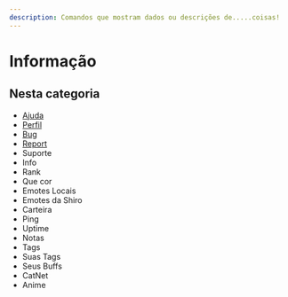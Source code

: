 ```yaml
---
description: Comandos que mostram dados ou descrições de.....coisas!
---
```


# Informação

## Nesta categoria

* [Ajuda](help-command.md)
* [Perfil](perfil.md)
* [Bug](bug.md)
* [Report](report.md)
* Suporte
* Info
* Rank
* Que cor
* Emotes Locais
* Emotes da Shiro
* Carteira
* Ping
* Uptime
* Notas
* Tags
* Suas Tags
* Seus Buffs
* CatNet
* Anime


